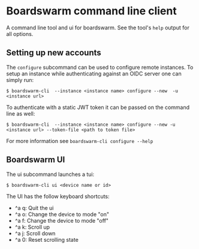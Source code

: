 # Boardswarm command line client

A command line tool and ui for boardswarm. See the tool's `help` output for
all options.

## Setting up new accounts

The `configure` subcommand can be used to configure remote instances. To setup
an instance while authenticating against an OIDC server one can simply run:
```
$ boardswarm-cli  --instance <instance name> configure --new  -u <instance url>
```

To authenticate with a static JWT token it can be passed on the command line as
well:
```
$ boardswarm-cli  --instance <instance name> configure --new -u <instance url> --token-file <path to token file>
```

For more information see `boardswarm-cli configure --help`

## Boardswarm UI

The ui subcommand launches a tui:
```
$ boardswarm-cli ui <device name or id>
```

The UI has the follow keyboard shortcuts:
* ^a q: Quit the ui
* ^a o: Change the device to mode "on"
* ^a f: Change the device to mode "off"
* ^a k: Scroll up
* ^a j: Scroll down
* ^a 0: Reset scrolling state
